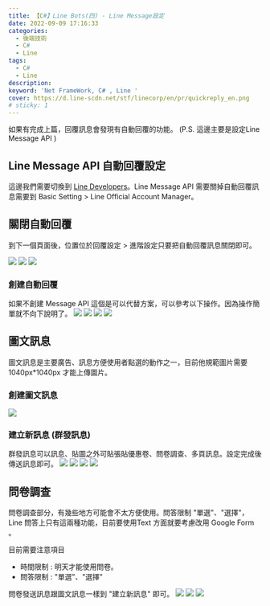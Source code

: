 ```yaml
---
title: 【C#】Line Bots(四) - Line Message設定
date: 2022-09-09 17:16:33
categories: 
  - 後端技術
  - C#
  - Line
tags: 
  - C#
  - Line
description:
keyword: 'Net FrameWork, C# , Line '
cover: https://d.line-scdn.net/stf/linecorp/en/pr/quickreply_en.png
# sticky: 1
---
```

如果有完成上篇，回覆訊息會發現有自動回覆的功能。
(P.S. 這邊主要是設定Line Message API )

## Line Message API 自動回覆設定
這邊我們需要切換到 [Line Developers](https://developers.line.biz/en/)。Line Message API 需要關掉自動回覆訊息需要到 Basic Setting > Line Official Account Manager。

## 關閉自動回覆
到下一個頁面後，位置位於回覆設定 > 進階設定只要把自動回覆訊息關閉即可。

![](/img/dotnet/Line/Snipaste_2022-09-11_12-20-34.png)
![](/img/dotnet/Line/Snipaste_2022-09-11_12-20-14.png)
![](/img/dotnet/Line/Snipaste_2022-09-11_12-21-06.png)


### 創建自動回覆
如果不創建 Message API 這個是可以代替方案，可以參考以下操作。因為操作簡單就不向下說明了。
![](/img/dotnet/Line/Snipaste_2022-09-11_14-35-08.png)
![](/img/dotnet/Line/Snipaste_2022-09-11_14-37-49.png)
![](/img/dotnet/Line/Snipaste_2022-09-11_14-38-11.png)
![](/img/dotnet/Line/Snipaste_2022-09-11_14-45-47.png)



## 圖文訊息
圖文訊息是主要廣告、訊息方便使用者點選的動作之一，目前他規範圖片需要1040px*1040px 才能上傳圖片。
### 創建圖文訊息
![](/img/dotnet/Line/Snipaste_2022-09-11_15-20-19.png)
### 建立新訊息 (群發訊息)
群發訊息可以訊息、貼圖之外可貼張貼優惠卷、問卷調查、多頁訊息。設定完成後傳送訊息即可。
![](/img/dotnet/Line/Snipaste_2022-09-11_15-20-53.png)
![](/img/dotnet/Line/Snipaste_2022-09-11_15-21-19.png)
![](/img/dotnet/Line/Snipaste_2022-09-11_15-21-31.png)
![](/img/dotnet/Line/Snipaste_2022-09-11_15-22-02.png)

## 問卷調查
問卷調查部分，有幾些地方可能會不太方便使用。問答限制 "單選"、"選擇"，Line 問答上只有這兩種功能，目前要使用Text 方面就要考慮改用 Google Form 。

目前需要注意項目
- 時間限制 : 明天才能使用問卷。
- 問答限制 : "單選"、"選擇"

問卷發送訊息跟圖文訊息一樣到 "建立新訊息" 即可。
![](/img/dotnet/Line/Snipaste_2022-09-11_15-52-57.png)
![](/img/dotnet/Line/Snipaste_2022-09-11_15-53-23.png)
![](/img/dotnet/Line/Snipaste_2022-09-11_15-53-32.png)
